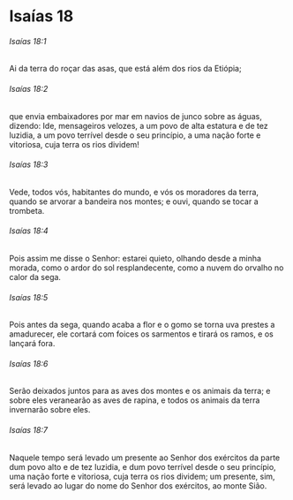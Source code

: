 # Isaías 18

###### Isaías 18:1

Ai da terra do roçar das asas, que está além dos rios da Etiópia;

###### Isaías 18:2

que envia embaixadores por mar em navios de junco sobre as águas, dizendo: Ide, mensageiros velozes, a um povo de alta estatura e de tez luzidia, a um povo terrível desde o seu princípio, a uma nação forte e vitoriosa, cuja terra os rios dividem!

###### Isaías 18:3

Vede, todos vós, habitantes do mundo, e vós os moradores da terra, quando se arvorar a bandeira nos montes; e ouvi, quando se tocar a trombeta.

###### Isaías 18:4

Pois assim me disse o Senhor: estarei quieto, olhando desde a minha morada, como o ardor do sol resplandecente, como a nuvem do orvalho no calor da sega.

###### Isaías 18:5

Pois antes da sega, quando acaba a flor e o gomo se torna uva prestes a amadurecer, ele cortará com foices os sarmentos e tirará os ramos, e os lançará fora.

###### Isaías 18:6

Serão deixados juntos para as aves dos montes e os animais da terra; e sobre eles veranearão as aves de rapina, e todos os animais da terra invernarão sobre eles.

###### Isaías 18:7

Naquele tempo será levado um presente ao Senhor dos exércitos da parte dum povo alto e de tez luzidia, e dum povo terrível desde o seu princípio, uma nação forte e vitoriosa, cuja terra os rios dividem; um presente, sim, será levado ao lugar do nome do Senhor dos exércitos, ao monte Sião.

